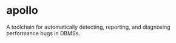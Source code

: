 # apollo
A toolchain for automatically detecting, reporting, and diagnosing performance bugs in DBMSs.
